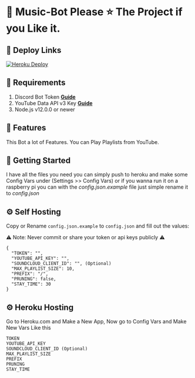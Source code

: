 # 🤖 Music-Bot    Please ⭐ The Project if you Like it.

## 🔎 Deploy Links
[![Heroku Deploy](https://www.herokucdn.com/deploy/button.svg)](https://dashboard.heroku.com/new?template=https%3A%2F%2Fgithub.com%2Feritislami%2Fevobot)

## 🔎 Requirements

1. Discord Bot Token **[Guide](https://discordjs.guide/preparations/setting-up-a-bot-application.html#creating-your-bot)**
2. YouTube Data API v3 Key **[Guide](https://developers.google.com/youtube/v3/getting-started)**
3. Node.js v12.0.0 or newer

## 📝 Features
This Bot a lot of Features.
You can Play Playlists from YouTube.

## 🚀 Getting Started
I have all the files you need you can simply push to heroku and make some Config Vars under (Settings >> Config Vars)
or if you wanna run it on a raspberry pi you can with the *config.json.example* file just simple rename it to *config.json*

## ⚙️ Self Hosting
Copy or Rename `config.json.example` to `config.json` and fill out the values:

⚠️ Note: Never commit or share your token or api keys publicly ⚠️
```
{
  "TOKEN": "",
  "YOUTUBE_API_KEY": "",
  "SOUNDCLOUD_CLIENT_ID": "", (Optional)
  "MAX_PLAYLIST_SIZE": 10,
  "PREFIX": "/",
  "PRUNING": false,
  "STAY_TIME": 30
}
```

## ⚙️ Heroku Hosting
Go to Heroku.com and Make a New App,
Now go to Config Vars and Make New Vars Like this
```
TOKEN
YOUTUBE_API_KEY
SOUNDCLOUD_CLIENT_ID (Optional)
MAX_PLAYLIST_SIZE
PREFIX
PRUNING
STAY_TIME
```